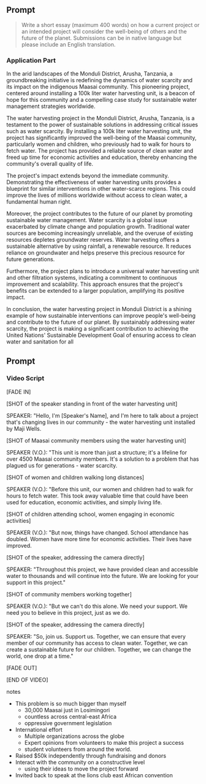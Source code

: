 ## Prompt

> Write a short essay (maximum 400 words) on how a current project or an intended project will consider the well-being of others and the future of the planet. Submissions can be in native language but please include an English translation.


### Application Part

In the arid landscapes of the Monduli District, Arusha, Tanzania, a groundbreaking initiative is redefining the dynamics of water scarcity and its impact on the indigenous Maasai community. This pioneering project, centered around installing a 100k liter water harvesting unit, is a beacon of hope for this community and a compelling case study for sustainable water management strategies worldwide.

The water harvesting project in the Monduli District, Arusha, Tanzania, is a testament to the power of sustainable solutions in addressing critical issues such as water scarcity. By installing a 100k liter water harvesting unit, the project has significantly improved the well-being of the Maasai community, particularly women and children, who previously had to walk for hours to fetch water. The project has provided a reliable source of clean water and freed up time for economic activities and education, thereby enhancing the community's overall quality of life.

The project's impact extends beyond the immediate community. Demonstrating the effectiveness of water harvesting units provides a blueprint for similar interventions in other water-scarce regions. This could improve the lives of millions worldwide without access to clean water, a fundamental human right.

Moreover, the project contributes to the future of our planet by promoting sustainable water management. Water scarcity is a global issue exacerbated by climate change and population growth. Traditional water sources are becoming increasingly unreliable, and the overuse of existing resources depletes groundwater reserves. Water harvesting offers a sustainable alternative by using rainfall, a renewable resource. It reduces reliance on groundwater and helps preserve this precious resource for future generations.

Furthermore, the project plans to introduce a universal water harvesting unit and other filtration systems, indicating a commitment to continuous improvement and scalability. This approach ensures that the project's benefits can be extended to a larger population, amplifying its positive impact.

In conclusion, the water harvesting project in Monduli District is a shining example of how sustainable interventions can improve people's well-being and contribute to the future of our planet. By sustainably addressing water scarcity, the project is making a significant contribution to achieving the United Nations' Sustainable Development Goal of ensuring access to clean water and sanitation for all

## Prompt


### Video Script

[FADE IN]

[SHOT of the speaker standing in front of the water harvesting unit]

SPEAKER: "Hello, I'm [Speaker's Name], and I'm here to talk about a project that's changing lives in our community - the water harvesting unit installed by Maji Wells.

[SHOT of Maasai community members using the water harvesting unit]

SPEAKER (V.O.): "This unit is more than just a structure; it's a lifeline for over 4500 Maasai community members. It's a solution to a problem that has plagued us for generations - water scarcity.

[SHOT of women and children walking long distances]

SPEAKER (V.O.): "Before this unit, our women and children had to walk for hours to fetch water. This took away valuable time that could have been used for education, economic activities, and simply living life.

[SHOT of children attending school, women engaging in economic activities]

SPEAKER (V.O.): "But now, things have changed. School attendance has doubled. Women have more time for economic activities. Their lives have improved.

[SHOT of the speaker, addressing the camera directly]

SPEAKER: "Throughout this project, we have provided clean and accessible water to thousands and will continue into the future. We are looking for your support in this project."

[SHOT of community members working together]

SPEAKER (V.O.): "But we can't do this alone. We need your support. We need you to believe in this project, just as we do.

[SHOT of the speaker, addressing the camera directly]

SPEAKER: "So, join us. Support us. Together, we can ensure that every member of our community has access to clean water. Together, we can create a sustainable future for our children. Together, we can change the world, one drop at a time."

[FADE OUT]

[END OF VIDEO]



notes

- This problem is so much bigger than myself
	- 30,000 Maasai just in Losimingori
	- countless across central-east Africa
	- oppressive government legislation
- International effort
	- Multiple organizations across the globe
	- Expert opinions from volunteers to make this project a success
	- student volunteers from around the world.
- Raised $50k independently through fundraising and donors 
- Interact with the community on a constructive level
	- using their ideas to move the project forward
- Invited back to speak at the lions club east African convention